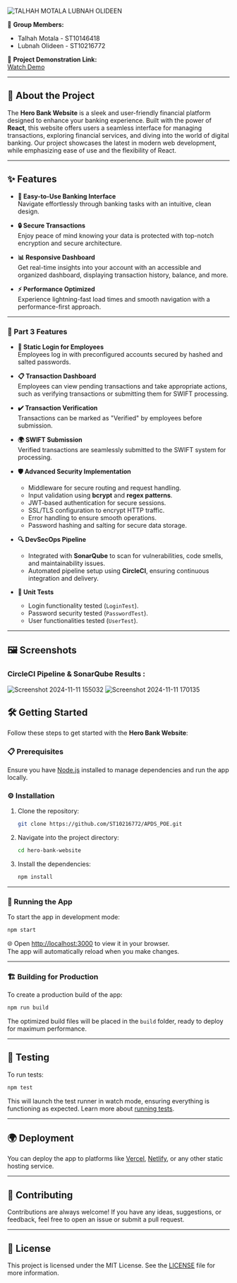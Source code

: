 
![TALHAH MOTALA  LUBNAH OLIDEEN](https://github.com/user-attachments/assets/38b2ad64-1376-43a8-8a8e-207d4cfdf5b4)

👥 **Group Members:**  
- Talhah Motala - ST10146418  
- Lubnah Olideen - ST10216772  

🎥 **Project Demonstration Link:**  
[Watch Demo](https://1drv.ms/v/s!Ag9Xg-EcWzjcgsIvBocYMZfdJVdMeg?e=rwErC3)

---

## 🏦 About the Project

The **Hero Bank Website** is a sleek and user-friendly financial platform designed to enhance your banking experience. Built with the power of **React**, this website offers users a seamless interface for managing transactions, exploring financial services, and diving into the world of digital banking. Our project showcases the latest in modern web development, while emphasizing ease of use and the flexibility of React.

---

## ✨ Features

- **🏦 Easy-to-Use Banking Interface**  
  Navigate effortlessly through banking tasks with an intuitive, clean design.

- **🔒 Secure Transactions**  
  Enjoy peace of mind knowing your data is protected with top-notch encryption and secure architecture.

- **📊 Responsive Dashboard**  
  Get real-time insights into your account with an accessible and organized dashboard, displaying transaction history, balance, and more.

- **⚡ Performance Optimized**  
  Experience lightning-fast load times and smooth navigation with a performance-first approach.

---

### 🚀 Part 3 Features

- **🔑 Static Login for Employees**  
  Employees log in with preconfigured accounts secured by hashed and salted passwords.

- **📋 Transaction Dashboard**  
  Employees can view pending transactions and take appropriate actions, such as verifying transactions or submitting them for SWIFT processing.

- **✔️ Transaction Verification**  
  Transactions can be marked as "Verified" by employees before submission.

- **🌍 SWIFT Submission**  
  Verified transactions are seamlessly submitted to the SWIFT system for processing.

- **🛡️ Advanced Security Implementation**  
  - Middleware for secure routing and request handling.
  - Input validation using **bcrypt** and **regex patterns**.
  - JWT-based authentication for secure sessions.
  - SSL/TLS configuration to encrypt HTTP traffic.
  - Error handling to ensure smooth operations.
  - Password hashing and salting for secure data storage.

- **🔍 DevSecOps Pipeline**  
  - Integrated with **SonarQube** to scan for vulnerabilities, code smells, and maintainability issues.
  - Automated pipeline setup using **CircleCI**, ensuring continuous integration and delivery.

- **🧪 Unit Tests**  
  - Login functionality tested (`LoginTest`).
  - Password security tested (`PasswordTest`).
  - User functionalities tested (`UserTest`).

---

## 🖼️ Screenshots

### CircleCI Pipeline & SonarQube Results :
![Screenshot 2024-11-11 155032](https://github.com/user-attachments/assets/987dee76-faf7-4f30-89e4-6fddef676a91)
![Screenshot 2024-11-11 170135](https://github.com/user-attachments/assets/780d50fa-b5f0-4b8e-8b90-4ee3d960bec5)


## 🛠️ Getting Started

Follow these steps to get started with the **Hero Bank Website**:

### 📋 Prerequisites

Ensure you have [Node.js](https://nodejs.org/) installed to manage dependencies and run the app locally.

### ⚙️ Installation

1. Clone the repository:  
   ```bash
   git clone https://github.com/ST10216772/APDS_POE.git
   ```

2. Navigate into the project directory:  
   ```bash
   cd hero-bank-website
   ```

3. Install the dependencies:  
   ```bash
   npm install
   ```

---

### 🚀 Running the App

To start the app in development mode:

```bash
npm start
```

🌐 Open [http://localhost:3000](http://localhost:3000) to view it in your browser.  
The app will automatically reload when you make changes.

---

### 🏗️ Building for Production

To create a production build of the app:

```bash
npm run build
```

The optimized build files will be placed in the `build` folder, ready to deploy for maximum performance.

---

## 🧪 Testing

To run tests:

```bash
npm test
```

This will launch the test runner in watch mode, ensuring everything is functioning as expected. Learn more about [running tests](https://facebook.github.io/create-react-app/docs/running-tests).

---

## 🌍 Deployment

You can deploy the app to platforms like [Vercel](https://vercel.com/), [Netlify](https://www.netlify.com/), or any other static hosting service.  

---

## 🤝 Contributing

Contributions are always welcome! If you have any ideas, suggestions, or feedback, feel free to open an issue or submit a pull request.

---

## 📜 License

This project is licensed under the MIT License. See the [LICENSE](LICENSE) file for more information.
